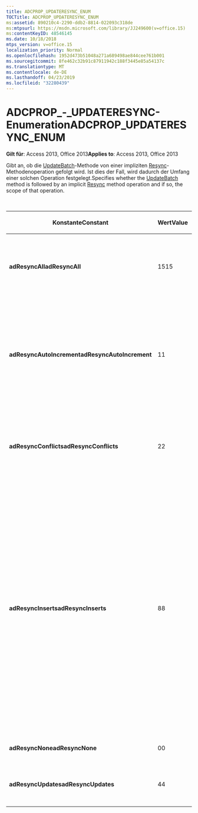 ```yaml
---
title: ADCPROP_UPDATERESYNC_ENUM
TOCTitle: ADCPROP_UPDATERESYNC_ENUM
ms:assetid: 890210c4-2290-ddb2-8814-022093c318de
ms:mtpsurl: https://msdn.microsoft.com/library/JJ249600(v=office.15)
ms:contentKeyID: 48546145
ms.date: 10/18/2018
mtps_version: v=office.15
localization_priority: Normal
ms.openlocfilehash: 1952d473b51048a271a689498ae844cee761b001
ms.sourcegitcommit: 8fe462c32b91c87911942c188f3445e85a54137c
ms.translationtype: MT
ms.contentlocale: de-DE
ms.lasthandoff: 04/23/2019
ms.locfileid: "32280439"
---
```

# <a name="adcpropupdateresyncenum"></a><span data-ttu-id="51518-102">ADCPROP\_-\_UPDATERESYNC-Enumeration</span><span class="sxs-lookup"><span data-stu-id="51518-102">ADCPROP\_UPDATERESYNC\_ENUM</span></span>

<span data-ttu-id="51518-103">**Gilt für**: Access 2013, Office 2013</span><span class="sxs-lookup"><span data-stu-id="51518-103">**Applies to**: Access 2013, Office 2013</span></span>

<span data-ttu-id="51518-104">Gibt an, ob die [UpdateBatch](updatebatch-method-ado.md)-Methode von einer impliziten [Resync](resync-method-ado.md)-Methodenoperation gefolgt wird. Ist dies der Fall, wird dadurch der Umfang einer solchen Operation festgelegt.</span><span class="sxs-lookup"><span data-stu-id="51518-104">Specifies whether the [UpdateBatch](updatebatch-method-ado.md) method is followed by an implicit [Resync](resync-method-ado.md) method operation and if so, the scope of that operation.</span></span>

<br/>

<table>
<colgroup>
<col style="width: 33%" />
<col style="width: 33%" />
<col style="width: 33%" />
</colgroup>
<thead>
<tr class="header">
<th><p><span data-ttu-id="51518-105">Konstante</span><span class="sxs-lookup"><span data-stu-id="51518-105">Constant</span></span></p></th>
<th><p><span data-ttu-id="51518-106">Wert</span><span class="sxs-lookup"><span data-stu-id="51518-106">Value</span></span></p></th>
<th><p><span data-ttu-id="51518-107">Beschreibung</span><span class="sxs-lookup"><span data-stu-id="51518-107">Description</span></span></p></th>
</tr>
</thead>
<tbody>
<tr class="odd">
<td><p><span data-ttu-id="51518-108"><strong>adResyncAll</strong></span><span class="sxs-lookup"><span data-stu-id="51518-108"><strong>adResyncAll</strong></span></span></p></td>
<td><p><span data-ttu-id="51518-109">15</span><span class="sxs-lookup"><span data-stu-id="51518-109">15</span></span></p></td>
<td><p><span data-ttu-id="51518-110">Ruft <strong>Resync</strong> mit dem kombinierten Wert aller anderen ADCPROP_UPDATERESYNC_ENUM-Elemente auf.</span><span class="sxs-lookup"><span data-stu-id="51518-110">Invokes <strong>Resync</strong> with the combined value of all the other ADCPROP_UPDATERESYNC_ENUM members.</span></span></p></td>
</tr>
<tr class="even">
<td><p><span data-ttu-id="51518-111"><strong>adResyncAutoIncrement</strong></span><span class="sxs-lookup"><span data-stu-id="51518-111"><strong>adResyncAutoIncrement</strong></span></span></p></td>
<td><p><span data-ttu-id="51518-112">1</span><span class="sxs-lookup"><span data-stu-id="51518-112">1</span></span></p></td>
<td><p><span data-ttu-id="51518-p101">Standardwert. Versucht, den neuen Identitätswert für Spalten abzurufen, die von der Datenquelle automatisch erhöht oder generiert werden, wie Microsoft Jet AutoWert-Felder oder Microsoft SQL Server Identity-Spalten.</span><span class="sxs-lookup"><span data-stu-id="51518-p101">Default. Attempts to retrieve the new identity value for columns that are automatically incremented or generated by the data source, such as Microsoft Jet AutoNumber fields or Microsoft SQL Server Identity columns.</span></span></p></td>
</tr>
<tr class="odd">
<td><p><span data-ttu-id="51518-115"><strong>adResyncConflicts</strong></span><span class="sxs-lookup"><span data-stu-id="51518-115"><strong>adResyncConflicts</strong></span></span></p></td>
<td><p><span data-ttu-id="51518-116">2</span><span class="sxs-lookup"><span data-stu-id="51518-116">2</span></span></p></td>
<td><p><span data-ttu-id="51518-117">Ruft <strong>Resync</strong> für alle Zeilen auf, in denen die Aktualisierungs- oder Löschoperation aufgrund eines Parallelitätskonflikts fehlgeschlagen ist.</span><span class="sxs-lookup"><span data-stu-id="51518-117">Invokes <strong>Resync</strong> for all rows in which the update or delete operation failed because of a concurrency conflict.</span></span></p></td>
</tr>
<tr class="even">
<td><p><span data-ttu-id="51518-118"><strong>adResyncInserts</strong></span><span class="sxs-lookup"><span data-stu-id="51518-118"><strong>adResyncInserts</strong></span></span></p></td>
<td><p><span data-ttu-id="51518-119">8</span><span class="sxs-lookup"><span data-stu-id="51518-119">8</span></span></p></td>
<td><p><span data-ttu-id="51518-120">Ruft <strong>Resync</strong> für alle erfolgreich eingefügten Zeilen auf.</span><span class="sxs-lookup"><span data-stu-id="51518-120">Invokes <strong>Resync</strong> for all successfully inserted rows.</span></span> <span data-ttu-id="51518-121">AutoIncrement-Spaltenwerte werden jedoch nicht neu synchronisiert.</span><span class="sxs-lookup"><span data-stu-id="51518-121">However, AutoIncrement column values are not resynchronized.</span></span> <span data-ttu-id="51518-122">Stattdessen werden die Inhalte neu eingefügter Zeilen basierend auf dem vorhandenen Primärschlüsselwert neu synchronisiert.</span><span class="sxs-lookup"><span data-stu-id="51518-122">Instead, the contents of newly inserted rows are resynchronized based on the existing primary key value.</span></span> <span data-ttu-id="51518-123">Wenn der Primärschlüssel ein AutoIncrement-Wert ist, wird der Inhalt der beabsichtigten Zeile nicht mit <strong>Resync</strong> abgerufen.</span><span class="sxs-lookup"><span data-stu-id="51518-123">If the primary key is an AutoIncrement value, <strong>Resync</strong> won't retrieve the contents of the intended row.</span></span> <span data-ttu-id="51518-124">Rufen Sie für die automatische Inkrementierung von Primärschlüsselwerten <strong>UpdateBatch</strong> mit dem kombinierten Wert <strong>adResyncAutoIncrement</strong> + <strong>adResyncInserts</strong>auf.</span><span class="sxs-lookup"><span data-stu-id="51518-124">For automatically incrementing AutoIncrement primary key values, call <strong>UpdateBatch</strong> with the combined value <strong>adResyncAutoIncrement</strong> + <strong>adResyncInserts</strong>.</span></span></p></td>
</tr>
<tr class="odd">
<td><p><span data-ttu-id="51518-125"><strong>adResyncNone</strong></span><span class="sxs-lookup"><span data-stu-id="51518-125"><strong>adResyncNone</strong></span></span></p></td>
<td><p><span data-ttu-id="51518-126">0</span><span class="sxs-lookup"><span data-stu-id="51518-126">0</span></span></p></td>
<td><p><span data-ttu-id="51518-127">Ruft <strong>Resync</strong> nicht auf.</span><span class="sxs-lookup"><span data-stu-id="51518-127">Does not invoke <strong>Resync</strong>.</span></span></p></td>
</tr>
<tr class="even">
<td><p><span data-ttu-id="51518-128"><strong>adResyncUpdates</strong></span><span class="sxs-lookup"><span data-stu-id="51518-128"><strong>adResyncUpdates</strong></span></span></p></td>
<td><p><span data-ttu-id="51518-129">4</span><span class="sxs-lookup"><span data-stu-id="51518-129">4</span></span></p></td>
<td><p><span data-ttu-id="51518-130">Ruft <strong>Resync</strong> für alle erfolgreich aktualisierten Zeilen auf.</span><span class="sxs-lookup"><span data-stu-id="51518-130">Invokes <strong>Resync</strong> for all successfully updated rows.</span></span></p></td>
</tr>
</tbody>
</table>

